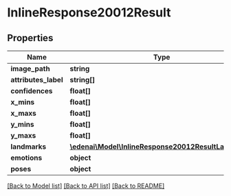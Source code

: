 # InlineResponse20012Result

## Properties
Name | Type | Description | Notes
------------ | ------------- | ------------- | -------------
**image_path** | **string** |  | [optional] 
**attributes_label** | **string[]** |  | [optional] 
**confidences** | **float[]** |  | [optional] 
**x_mins** | **float[]** |  | [optional] 
**x_maxs** | **float[]** |  | [optional] 
**y_mins** | **float[]** |  | [optional] 
**y_maxs** | **float[]** |  | [optional] 
**landmarks** | [**\edenai\Model\InlineResponse20012ResultLandmarks**](InlineResponse20012ResultLandmarks.md) |  | [optional] 
**emotions** | **object** |  | [optional] 
**poses** | **object** |  | [optional] 

[[Back to Model list]](../README.md#documentation-for-models) [[Back to API list]](../README.md#documentation-for-api-endpoints) [[Back to README]](../README.md)


